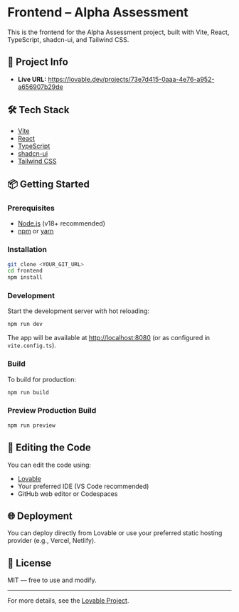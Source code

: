 # Frontend – Alpha Assessment

This is the frontend for the Alpha Assessment project, built with Vite, React, TypeScript, shadcn-ui, and Tailwind CSS.

## 🚀 Project Info

- **Live URL:** https://lovable.dev/projects/73e7d415-0aaa-4e76-a952-a656907b29de

## 🛠️ Tech Stack

- [Vite](https://vitejs.dev/)
- [React](https://react.dev/)
- [TypeScript](https://www.typescriptlang.org/)
- [shadcn-ui](https://ui.shadcn.com/)
- [Tailwind CSS](https://tailwindcss.com/)

## 📦 Getting Started

### Prerequisites

- [Node.js](https://nodejs.org/) (v18+ recommended)
- [npm](https://www.npmjs.com/) or [yarn](https://yarnpkg.com/)

### Installation

```sh
git clone <YOUR_GIT_URL>
cd frontend
npm install
```

### Development

Start the development server with hot reloading:

```sh
npm run dev
```

The app will be available at [http://localhost:8080](http://localhost:8080) (or as configured in `vite.config.ts`).

### Build

To build for production:

```sh
npm run build
```

### Preview Production Build

```sh
npm run preview
```

## 📝 Editing the Code

You can edit the code using:

- [Lovable](https://lovable.dev/projects/73e7d415-0aaa-4e76-a952-a656907b29de)
- Your preferred IDE (VS Code recommended)
- GitHub web editor or Codespaces

## 🌐 Deployment

You can deploy directly from Lovable or use your preferred static hosting provider (e.g., Vercel, Netlify).

## 📝 License

MIT — free to use and modify.

---

For more details, see the [Lovable Project](https://lovable.dev/projects/73e7d415-0aaa-4e76-a952-a656907b29de).
